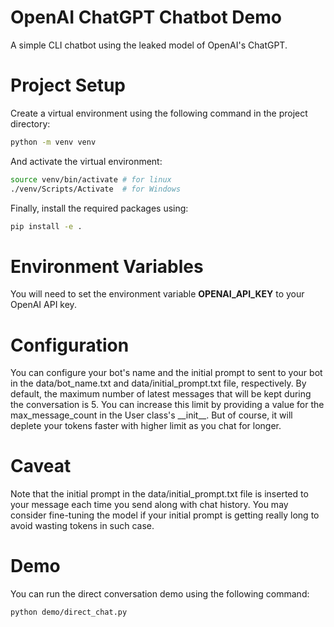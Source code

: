 # OpenAI ChatGPT Chatbot Demo
A simple CLI chatbot using the leaked model of OpenAI's ChatGPT.

# Project Setup
Create a virtual environment using the following command in the project directory:

```bash
python -m venv venv
```

And activate the virtual environment:

```bash
source venv/bin/activate # for linux
./venv/Scripts/Activate  # for Windows
```

Finally, install the required packages using:

```bash
pip install -e .
```

# Environment Variables
You will need to set the environment variable **OPENAI_API_KEY** to your OpenAI API key.

# Configuration
You can configure your bot's name and the initial prompt to sent to your bot in the data/bot_name.txt and data/initial_prompt.txt file, respectively.
By default, the maximum number of latest messages that will be kept during the conversation is 5. You can increase this limit by providing a value for the max_message_count in the User class's \_\_init\_\_. But of course, it will deplete your tokens faster with higher limit as you chat for longer.

# Caveat
Note that the initial prompt in the data/initial_prompt.txt file is inserted to your message each time you send along with chat history. You may consider fine-tuning the model if your initial prompt is getting really long to avoid wasting tokens in such case.

# Demo
You can run the direct conversation demo using the following command:

```bash
python demo/direct_chat.py
```
